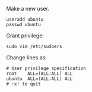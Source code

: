 Make a new user.

```
useradd ubuntu
passwd ubuntu
```

Grant privilege:
```
sudo vim /etc/sudoers
```

Change lines as:
```
# User privilege specification
root    ALL=(ALL:ALL) ALL
ubuntu  ALL=(ALL:ALL) ALL
# :x! to quit
```
